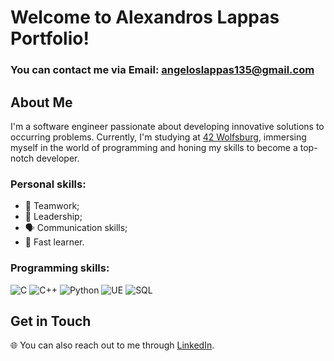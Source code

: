# Welcome to Alexandros Lappas Portfolio!

### You can contact me via Email: angeloslappas135@gmail.com

## About Me

I'm a software engineer passionate about developing innovative solutions to occurring problems. Currently, I'm studying at [42 Wolfsburg](https://www.42wolfsburg.de/), immersing myself in the world of programming and honing my skills to become a top-notch developer.

### Personal skills:
- 🤝 Teamwork;
- 🏅 Leadership;
- 🗣️ Communication skills;
- 🚀 Fast learner.

### Programming skills:
![C](https://github.com/AlexLuthor135/AlexLuthor135/assets/134649029/47761db9-90d2-4e18-b89a-3becaef63f27)
 ![C++](https://github.com/AlexLuthor135/AlexLuthor135/assets/134649029/caf3f958-ff63-4830-831c-0881ed81b39b)
 ![Python](https://github.com/AlexLuthor135/AlexLuthor135/assets/134649029/42774d65-549c-4d19-868c-a6ff3dca2a3f)
 ![UE](https://github.com/AlexLuthor135/AlexLuthor135/assets/134649029/5a872ef1-9871-4f3d-9384-bab96050ad6a)
 ![SQL](https://github.com/AlexLuthor135/AlexLuthor135/assets/134649029/6a6ea807-2bb5-49c8-addb-d77c2a81c660)








## Get in Touch

🌐 You can also reach out to me through [LinkedIn](www.linkedin.com/in/alexandros-lappas-18134528b).

<!---
AlexLuthor135/AlexLuthor135 is a ✨ special ✨ repository because its `README.md` (this file) appears on your GitHub profile.
You can click the Preview link to take a look at your changes.
--->
